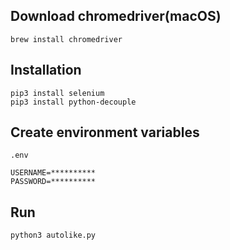 ## Download chromedriver(macOS)

```
brew install chromedriver
```

## Installation

```
pip3 install selenium
pip3 install python-decouple
```

## Create environment variables
```.env```
```
USERNAME=**********
PASSWORD=**********
```

## Run

```python
python3 autolike.py
```